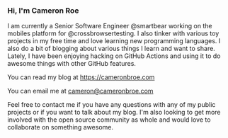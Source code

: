 ### Hi, I'm Cameron Roe

I am currently a Senior Software Engineer @smartbear working on the mobiles platform for @crossbrowsertesting. I also tinker with various toy projects in my free time and love learning new programming languages. I also do a bit of blogging about various things I learn and want to share. Lately, I have been enjoying hacking on GitHub Actions and using it to do awesome things with other GitHub features.

You can read my blog at https://cameronbroe.com

You can email me at cameron@cameronbroe.com

Feel free to contact me if you have any questions with any of my public projects or if you want to talk about my blog. I'm also looking to get more involved with the open source community as whole and would love to collaborate on something awesome.

<!--
**cameronbroe/cameronbroe** is a ✨ _special_ ✨ repository because its `README.md` (this file) appears on your GitHub profile.

Here are some ideas to get you started:

- 🔭 I’m currently working on ...
- 🌱 I’m currently learning ...
- 👯 I’m looking to collaborate on ...
- 🤔 I’m looking for help with ...
- 💬 Ask me about ...
- 📫 How to reach me: ...
- 😄 Pronouns: ...
- ⚡ Fun fact: ...
-->
